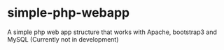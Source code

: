 # simple-php-webapp
A simple php web app structure that works with Apache, bootstrap3 and MySQL (Currently not in development)
